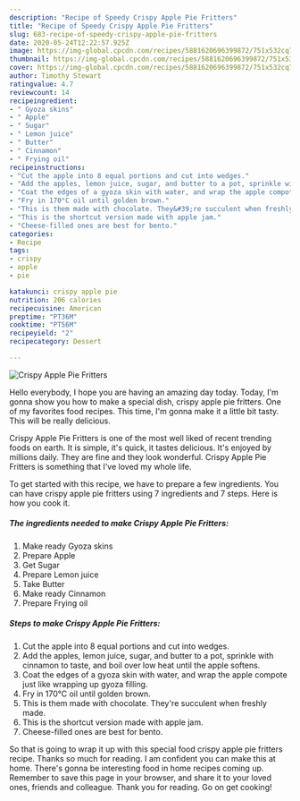 ```yaml
---
description: "Recipe of Speedy Crispy Apple Pie Fritters"
title: "Recipe of Speedy Crispy Apple Pie Fritters"
slug: 683-recipe-of-speedy-crispy-apple-pie-fritters
date: 2020-05-24T12:22:57.925Z
image: https://img-global.cpcdn.com/recipes/5881620696399872/751x532cq70/crispy-apple-pie-fritters-recipe-main-photo.jpg
thumbnail: https://img-global.cpcdn.com/recipes/5881620696399872/751x532cq70/crispy-apple-pie-fritters-recipe-main-photo.jpg
cover: https://img-global.cpcdn.com/recipes/5881620696399872/751x532cq70/crispy-apple-pie-fritters-recipe-main-photo.jpg
author: Timothy Stewart
ratingvalue: 4.7
reviewcount: 14
recipeingredient:
- " Gyoza skins"
- " Apple"
- " Sugar"
- " Lemon juice"
- " Butter"
- " Cinnamon"
- " Frying oil"
recipeinstructions:
- "Cut the apple into 8 equal portions and cut into wedges."
- "Add the apples, lemon juice, sugar, and butter to a pot, sprinkle with cinnamon to taste, and boil over low heat until the apple softens."
- "Coat the edges of a gyoza skin with water, and wrap the apple compote just like wrapping up gyoza filling."
- "Fry in 170°C oil until golden brown."
- "This is them made with chocolate. They&#39;re succulent when freshly made."
- "This is the shortcut version made with apple jam."
- "Cheese-filled ones are best for bento."
categories:
- Recipe
tags:
- crispy
- apple
- pie

katakunci: crispy apple pie 
nutrition: 206 calories
recipecuisine: American
preptime: "PT36M"
cooktime: "PT56M"
recipeyield: "2"
recipecategory: Dessert

---
```



![Crispy Apple Pie Fritters](https://img-global.cpcdn.com/recipes/5881620696399872/751x532cq70/crispy-apple-pie-fritters-recipe-main-photo.jpg)

Hello everybody, I hope you are having an amazing day today. Today, I'm gonna show you how to make a special dish, crispy apple pie fritters. One of my favorites food recipes. This time, I'm gonna make it a little bit tasty. This will be really delicious.



Crispy Apple Pie Fritters is one of the most well liked of recent trending foods on earth. It is simple, it's quick, it tastes delicious. It's enjoyed by millions daily. They are fine and they look wonderful. Crispy Apple Pie Fritters is something that I've loved my whole life.


To get started with this recipe, we have to prepare a few ingredients. You can have crispy apple pie fritters using 7 ingredients and 7 steps. Here is how you cook it.

##### The ingredients needed to make Crispy Apple Pie Fritters:

1. Make ready  Gyoza skins
1. Prepare  Apple
1. Get  Sugar
1. Prepare  Lemon juice
1. Take  Butter
1. Make ready  Cinnamon
1. Prepare  Frying oil




##### Steps to make Crispy Apple Pie Fritters:

1. Cut the apple into 8 equal portions and cut into wedges.
1. Add the apples, lemon juice, sugar, and butter to a pot, sprinkle with cinnamon to taste, and boil over low heat until the apple softens.
1. Coat the edges of a gyoza skin with water, and wrap the apple compote just like wrapping up gyoza filling.
1. Fry in 170°C oil until golden brown.
1. This is them made with chocolate. They&#39;re succulent when freshly made.
1. This is the shortcut version made with apple jam.
1. Cheese-filled ones are best for bento.




So that is going to wrap it up with this special food crispy apple pie fritters recipe. Thanks so much for reading. I am confident you can make this at home. There's gonna be interesting food in home recipes coming up. Remember to save this page in your browser, and share it to your loved ones, friends and colleague. Thank you for reading. Go on get cooking!
